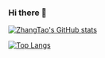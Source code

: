 ### Hi there 👋

<!--
**ZhangTao1596/ZhangTao1596** is a ✨ _special_ ✨ repository because its `README.md` (this file) appears on your GitHub profile.

Here are some ideas to get you started:

- 🔭 I’m currently working on ...
- 🌱 I’m currently learning ...
- 👯 I’m looking to collaborate on ...
- 🤔 I’m looking for help with ...
- 💬 Ask me about ...
- 📫 How to reach me: ...
- 😄 Pronouns: ...
- ⚡ Fun fact: ...
-->

[![ZhangTao's GitHub stats](https://github-readme-stats.vercel.app/api?username=ZhangTao1596)](https://github.com/anuraghazra/github-readme-stats)

[![Top Langs](https://github-readme-stats.vercel.app/api/top-langs/?username=ZhangTao1596&layout=compact)](https://github.com/anuraghazra/github-readme-stats)
